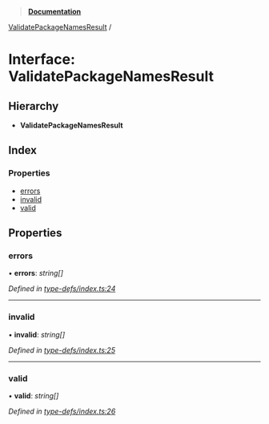 > **[Documentation](../README.md)**

[ValidatePackageNamesResult](validatepackagenamesresult.md) /

# Interface: ValidatePackageNamesResult

## Hierarchy

* **ValidatePackageNamesResult**

## Index

### Properties

* [errors](validatepackagenamesresult.md#errors)
* [invalid](validatepackagenamesresult.md#invalid)
* [valid](validatepackagenamesresult.md#valid)

## Properties

###  errors

• **errors**: *string[]*

*Defined in [type-defs/index.ts:24](https://github.com/dylanaubrey/repodog/blob/7f4d371/packages/helpers/src/type-defs/index.ts#L24)*

___

###  invalid

• **invalid**: *string[]*

*Defined in [type-defs/index.ts:25](https://github.com/dylanaubrey/repodog/blob/7f4d371/packages/helpers/src/type-defs/index.ts#L25)*

___

###  valid

• **valid**: *string[]*

*Defined in [type-defs/index.ts:26](https://github.com/dylanaubrey/repodog/blob/7f4d371/packages/helpers/src/type-defs/index.ts#L26)*